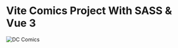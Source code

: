 # Vite Comics Project With SASS & Vue 3
![DC Comics](https://user-images.githubusercontent.com/113249037/207376115-d31b4b4c-0c3f-4bd1-adb3-33f5720a49b4.png)

